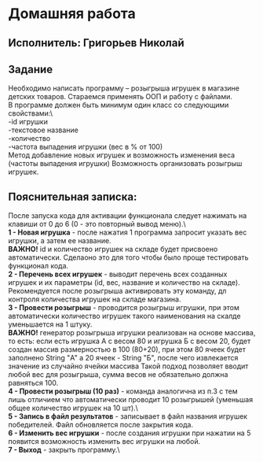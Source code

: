 # Домашняя работа
## Исполнитель: Григорьев Николай

## Задание
 
Необходимо написать программу – розыгрыша игрушек в магазине детских товаров.
Стараемся применять ООП и работу с файлами.\
В программе должен быть минимум один класс со следующими свойствами:\  
-id игрушки\
-текстовое название\
-количество\
-частота выпадения игрушки (вес в % от 100)\
Метод добавление новых игрушек и возможность изменения веса (частоты выпадения игрушки)
Возможность организовать розыгрыш игрушек.


## Пояснительная записка:
После запуска кода для активации функционала следует нажимать на клавиши от 0 до 6 (0 - это повторный вывод меню).\   
**1 - Новая игрушка** - после нажатия 1 программа запросит указать вес игрушки, а затем ее название.\
**ВАЖНО!** id и количество игрушек на складе будет присвоено автоматически. Сделаоно это для того чтобы было проще тестировать функционал кода.\
**2 - Перечень всех игрушек** - выводит перечень всех созданных игрушек и их параметры (id, вес, название и количество на складе). Рекомендуется после розыгрыша активировать эту команду, дл контроля количества игрушек на складе магазина.\
**3 - Провести розыгрыш** - проводится розыгрыш игрушки, при этом автоматически количество игрушек такого наименования на скалде уменьшается на 1 штуку.\
**ВАЖНО!** генератор розыгрыша игрушки реализован на основе массива, то есть: если есть игрушка А с весом 80 и игрушка Б с весом 20, будет создан массив размерностью в 100 (80+20), при этом 80 ячеек будет заполнено String "А" а 20 ячеек - String "Б", после чего извлекается значение из случайно ячейки массива Такой подход позволяет вводит любой вес для розыгрыша, сумма весов не обязательно должна равняться 100.\
**4 - Провести розыгрыш (10 раз)** - команда аналогична из п.3 с тем лишь отличием что автоматически проводит 10 розыгрышей (уменьшая общее количество игрушек на 10 шт).\  
**5 - Запись в файл результатов** - записывает в файл названия игрушек победителей. Файл обновляется после закрытия кода.\
**6 - Изменить вес игрушки** - после создания игрушки при нажатии на 5 появится возможность изменить вес игрушки на любой.\
**7 - Выход** - закрыть программу.\

